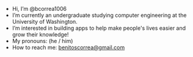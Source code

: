 - Hi, I’m @bcorrea1006
- I’m currently an undergraduate studying computer engineering at the University of Washington.
- I’m interested in building apps to help make people's lives easier and grow their knowledge!
- My pronouns: (he / him)
- How to reach me: benitoscorrea@gmail.com

<!---
bcorrea1006/bcorrea1006 is a ✨ special ✨ repository because its `README.md` (this file) appears on your GitHub profile.
You can click the Preview link to take a look at your changes.
--->
